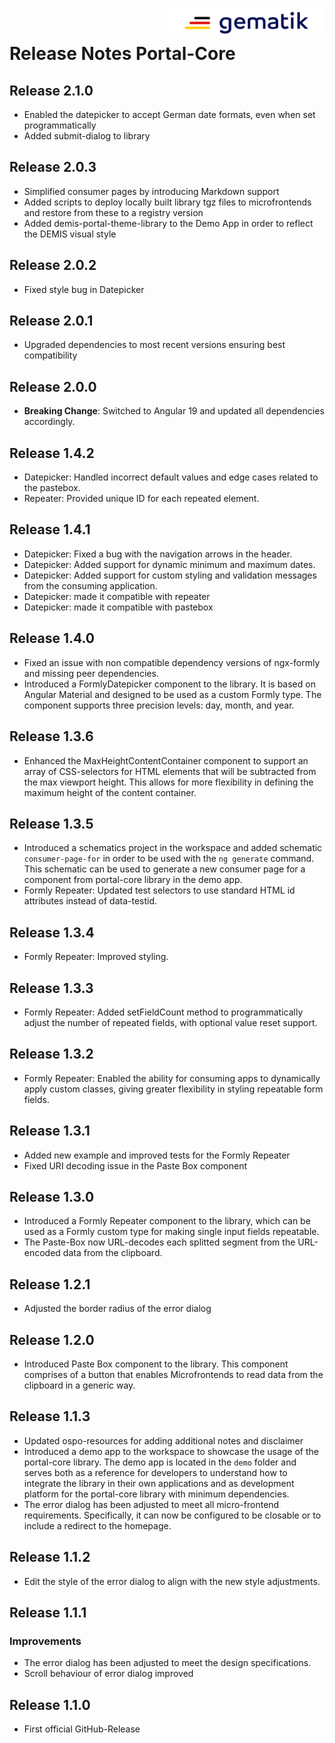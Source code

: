 <img align="right" alt="gematik" width="250" height="47" src="media/Gematik_Logo_Flag.png"/> <br/>    

# Release Notes Portal-Core

## Release 2.1.0

- Enabled the datepicker to accept German date formats, even when set programmatically
- Added submit-dialog to library

## Release 2.0.3

- Simplified consumer pages by introducing Markdown support
- Added scripts to deploy locally built library tgz files to microfrontends and restore from these to a registry version
- Added demis-portal-theme-library to the Demo App in order to reflect the DEMIS visual style

## Release 2.0.2

- Fixed style bug in Datepicker

## Release 2.0.1

- Upgraded dependencies to most recent versions ensuring best compatibility

## Release 2.0.0

- **Breaking Change**: Switched to Angular 19 and updated all dependencies accordingly.

## Release 1.4.2

- Datepicker: Handled incorrect default values and edge cases related to the pastebox.
- Repeater: Provided unique ID for each repeated element.

## Release 1.4.1

- Datepicker: Fixed a bug with the navigation arrows in the header.
- Datepicker: Added support for dynamic minimum and maximum dates.
- Datepicker: Added support for custom styling and validation messages from the consuming application.
- Datepicker: made it compatible with repeater
- Datepicker: made it compatible with pastebox

## Release 1.4.0

- Fixed an issue with non compatible dependency versions of ngx-formly and missing peer dependencies.
- Introduced a FormlyDatepicker component to the library. It is based on Angular Material and designed to be used as a custom Formly type. The component supports three precision levels: day, month, and year.

## Release 1.3.6

- Enhanced the MaxHeightContentContainer component to support an array of CSS-selectors for HTML elements that will be subtracted from the max viewport height. This allows for more flexibility in defining the maximum height of the content container.


## Release 1.3.5

- Introduced a schematics project in the workspace and added schematic `consumer-page-for` in order to be used with the `ng generate` command. This schematic can be used to generate a new consumer page for a component from portal-core library in the demo app.
- Formly Repeater: Updated test selectors to use standard HTML id attributes instead of data-testid.


## Release 1.3.4

- Formly Repeater: Improved styling.


## Release 1.3.3

- Formly Repeater: Added setFieldCount method to programmatically adjust the number of repeated fields, with optional value reset support.


## Release 1.3.2

- Formly Repeater: Enabled the ability for consuming apps to dynamically apply custom classes, giving greater flexibility in styling repeatable form fields.


## Release 1.3.1

- Added new example and improved tests for the Formly Repeater
- Fixed URI decoding issue in the Paste Box component

## Release 1.3.0

- Introduced a Formly Repeater component to the library, which can be used as a Formly custom type for making single input fields repeatable.
- The Paste-Box now URL-decodes each splitted segment from the URL-encoded data from the clipboard.

## Release 1.2.1

- Adjusted the border radius of the error dialog

## Release 1.2.0

- Introduced Paste Box component to the library. This component comprises of a button that enables Microfrontends to read data from the clipboard in a generic way.

## Release 1.1.3

- Updated ospo-resources for adding additional notes and disclaimer
- Introduced a demo app to the workspace to showcase the usage of the portal-core library. The demo app is located in the `demo` folder and serves both as a reference for developers to understand how to integrate the library in their own applications and as development platform for the portal-core library with minimum dependencies.
- The error dialog has been adjusted to meet all micro-frontend requirements. Specifically, it can now be configured to be closable or to include a redirect to the homepage.

## Release 1.1.2

- Edit the style of the error dialog to align with the new style adjustments.

## Release 1.1.1

### Improvements

- The error dialog has been adjusted to meet the design specifications.
- Scroll behaviour of error dialog improved

## Release 1.1.0

- First official GitHub-Release
